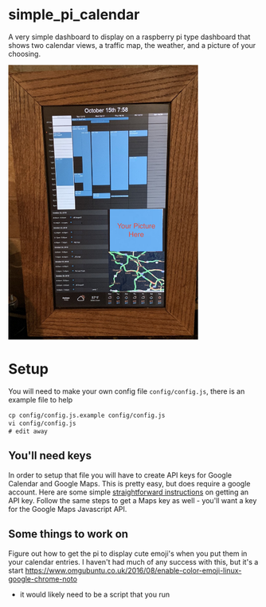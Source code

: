 # simple_pi_calendar
A very simple dashboard to display on a raspberry pi type dashboard that shows two calendar views, a traffic map, the weather, and a picture of your choosing.

<img src="/example_picture.jpg" height="550px">

# Setup
You will need to make your own config file `config/config.js`, there is an example file to help
```
cp config/config.js.example config/config.js
vi config/config.js
# edit away
```

## You'll need keys
In order to setup that file you will have to create API keys for Google Calendar and Google Maps. This is pretty easy, but does require a google account. Here are some simple [straightforward instructions](https://docs.simplecalendar.io/google-api-key/) on getting an API key. Follow the same steps to get a Maps key as well - you'll want a key for the Google Maps Javascript API.



## Some things to work on
Figure out how to get the pi to display cute emoji's when you put them in your calendar entries.
  I haven't had much of any success with this, but it's a start
https://www.omgubuntu.co.uk/2016/08/enable-color-emoji-linux-google-chrome-noto
- it would likely need to be a script that you run
